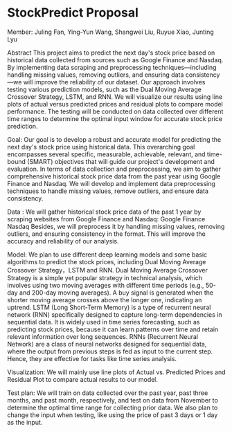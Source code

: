 # StockPredict Proposal

Member: Juling Fan, Ying-Yun Wang, Shangwei Liu, Ruyue Xiao, Junting Lyu

Abstract
This project aims to predict the next day's stock price based on historical data collected from sources such as Google Finance and Nasdaq. By implementing data scraping and preprocessing techniques—including handling missing values, removing outliers, and ensuring data consistency—we will improve the reliability of our dataset. Our approach involves testing various prediction models, such as the Dual Moving Average Crossover Strategy, LSTM, and RNN. We will visualize our results using line plots of actual versus predicted prices and residual plots to compare model performance. The testing will be conducted on data collected over different time ranges to determine the optimal input window for accurate stock price prediction.

Goal: 
Our goal is to develop a robust and accurate model for predicting the next day's stock price using historical data. This overarching goal encompasses several specific, measurable, achievable, relevant, and time-bound (SMART) objectives that will guide our project's development and evaluation. In terms of data collection and preprocessing, we aim to gather comprehensive historical stock price data from the past year using Google Finance and Nasdaq. We will develop and implement data preprocessing techniques to handle missing values, remove outliers, and ensure data consistency.

Data : 
	We will gather historical stock price data of the past 1 year by scraping websites from Google Finance and Nasdaq:
Google Finance
Nasdaq
	Besides, we will preprocess it by handling missing values, removing outliers, and ensuring consistency in the format. This will improve the accuracy and reliability of our analysis.

Model:
	We plan to use different deep learning models and some basic algorithms to predict the stock prices, including Dual Moving Average Crossover Strategy，LSTM and RNN.
	Dual Moving Average Crossover Strategy is a simple yet popular strategy in technical analysis, which involves using two moving averages with different time periods (e.g., 50-day and 200-day moving averages). A buy signal is generated when the shorter moving average crosses above the longer one, indicating an uptrend. 
LSTM (Long Short-Term Memory) is a type of recurrent neural network (RNN) specifically designed to capture long-term dependencies in sequential data. It is widely used in time series forecasting, such as predicting stock prices, because it can learn patterns over time and retain relevant information over long sequences.
RNNs (Recurrent Neural Network) are a class of neural networks designed for sequential data, where the output from previous steps is fed as input to the current step. Hence, they are effective for tasks like time series analysis.


Visualization:
	We will mainly use line plots of Actual vs. Predicted Prices and Residual Plot to compare actual results to our model.

Test plan: 
We will train on data collected over the past year, past three months, and past month, respectively, and test on data from November to determine the optimal time range for collecting prior data. We also plan to change the input when testing, like using the price of past 3 days or 1 day as the input.
